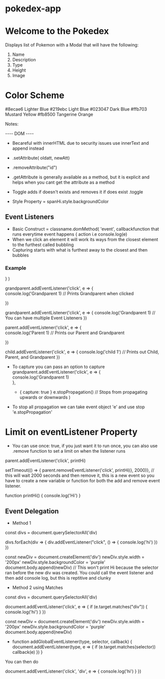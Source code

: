 # pokedex-app

# Welcome to the Pokedex

Displays list of Pokemon with a Modal that will have the following:

1. Name
2. Description
3. Type
4. Height
5. Image 

# Color Scheme 
 
#8ecae6 Lighter Blue 
#219ebc Light Blue
#023047 Dark Blue
#ffb703 Mustard Yellow
#fb8500 Tangerine Orange




Notes: 

---- DOM ----

* Becareful with innerHTML due to security issues 
  use innerText and append instead
* .setAttribute( oldatt, newAtt)
* .removeAttribute("id")
* .getAttribute is generally available as a method, but it is explicit 
   and helps when you cant get the attribute as a method

* Toggle adds if doesn't exists and removes it if does exist .toggle

* Style Property = spanHi.style.backgroundColor 

## Event Listeners 

* Basic Construct = classname.domMethod( 'event', callbackfunction that runs everytime event happens {
    action i.e console.log(e) 
* When we click an element it will work its ways from the closest element to the furthest called bubbling
* Capturing starts with what is furthest away to the closest and then bubbles 

### Example

} )

grandparent.addEventListener('click', e => {   
    console.log('Grandparent 1)  // Prints Grandparent when clicked 

})

grandparent.addEventListener('click', e => {
    console.log('Grandparent 1) // You can have multiple Event Listeners 
})

 parent.addEventListener('click', e => {    
    console.log('Parent 1) // Prints our Parent and Grandparent 

})

 child.addEventListener('click', e => {
    console.log('child 1') // Prints out Child, Parent, and Grandparent 
})

* To capture you can pass an option to capture 
    grandparent.addEventListener('click', e => {   
    console.log('Grandparent 1)  
    },
    - { capture: true }
    e.stopPropagation() // Stops from propagating upwards or downwards
)

* To stop all propagation we can take event object 'e' and use stop 'e.stopPropagation'

# Limit on eventListener Property

* You can use once: true, if you just want it to run once, you can also use .remove function to set a limit on when the listener runs 

parent.addEventListener('click', printHi)

setTimeout(() => {
    parent.removeEventListener('click', printHi)}, 
    2000)}, // this will wait 2000 seconds and then remove it, this is a new event so you have to create a new variable or function for both the add and remove event listener. 

function printHi() {
    console.log('Hi')
}

## Event Delegation 

- Method 1 

const divs = document.querySelectorAll('div)

divs.forEach(div => {
    div.addEventListener("click", () => {
    console.log('hi')
 })
}) 

const newDiv = document.createElement('div') 
newDiv.style.width = '200px'
newDiv.style.backgroundColor = 'purple'
document.body.append(newDiv) // This won't print Hi because the selector ran before the new div was created. You could call the event listener and then add console log, but this is reptitive and clunky

- Method 2 using Matches 


const divs = document.querySelectorAll('div)

document.addEventListener('click', e => {
    if (e.target.matches("div")) {
    console.log('hi')
    }
})

const newDiv = document.createElement('div') 
newDiv.style.width = '200px'
newDiv.style.backgroundColor = 'purple'
document.body.append(newDiv)

* function addGlobalEventListener(type, selector, callback) {
    document.addEventListener(type, e => {
        if (e.target.matches(selector)) callback(e)
    })
}

You can then do 


document.addEventListener('click', 'div', e => {
    console.log('hi')
    }
})



 
